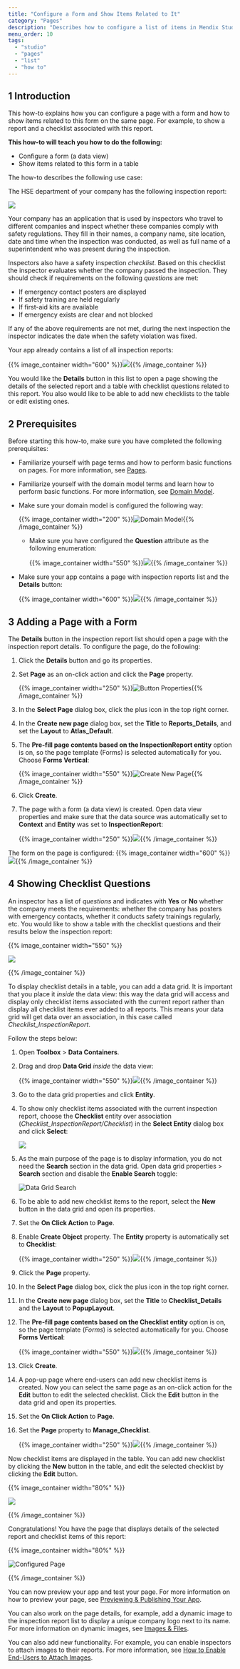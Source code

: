 ```yaml
---
title: "Configure a Form and Show Items Related to It"
category: "Pages"
description: "Describes how to configure a list of items in Mendix Studio."
menu_order: 10
tags:
  - "studio"
  - "pages"
  - "list"
  - "how to"
---
```


## 1 Introduction

This how-to explains how you can configure a page with a form and how to show items related to this form on the same page. For example, to show a report and a checklist associated with this report.

**This how-to will teach you how to do the following:**

* Configure a form (a data view)
* Show items related to this form in a table

The how-to describes the following use case:

The HSE department of your company has the following inspection report:

![](attachments/pages-how-to-configure-form/report-example.png)

Your company has an application that is used by inspectors who travel to different companies and inspect whether these companies comply with safety regulations. They fill in their names, a company name, site location, date and time when the inspection was conducted, as well as full name of a superintendent who was present during the inspection.

Inspectors also have a safety inspection *checklist*. Based on this checklist the inspector evaluates whether the company passed the inspection. They should check if requirements on the following *questions* are met:

* If emergency contact posters are displayed
* If safety training are held regularly
* If first-aid kits are available
* If emergency exists are clear and not blocked

If any of the above requirements are not met, during the next inspection the inspector indicates the date when the safety violation was fixed.

Your app already contains a list of all inspection reports:

{{% image_container width="600" %}}![](attachments/pages-how-to-configure-form/inspection-report-list.png){{% /image_container %}}

You would like the **Details** button in this list to open a page showing the details of the selected report and a table with checklist questions related to this report. You also would like to be able to add new checklists to the table or edit existing ones.

## 2 Prerequisites

Before starting this how-to, make sure you have completed the following prerequisites:

* Familiarize yourself with page terms and how to perform basic functions on pages. For more information, see [Pages](/studio/page-editor).

* Familiarize yourself with the domain model terms and learn how to perform basic functions. For more information, see [Domain Model](/studio/domain-models).

* Make sure your domain model is configured the following way:

    {{% image_container width="200" %}}![Domain Model](attachments/pages-how-to-configure-form/domain-model.png){{% /image_container %}}

    * Make sure you have configured the **Question** attribute as the following enumeration:

        {{% image_container width="550" %}}![](attachments/pages-how-to-configure-form/enumeration.png){{% /image_container %}}

* Make sure your app contains a page with inspection reports list and the **Details** button:

    {{% image_container width="600" %}}![](attachments/pages-how-to-configure-form/inspection-report-list.png){{% /image_container %}}

## 3 Adding a Page with a Form

The **Details** button in the inspection report list should open a page with the inspection report details. To configure the page, do the following:

1. Click the **Details** button and go its properties.

2. Set **Page** as an on-click action and click the **Page** property.

    {{% image_container width="250" %}}![Button Properties](attachments/pages-how-to-configure-form/button-properties.png){{% /image_container %}}

3.  In the **Select Page** dialog box, click the plus icon in the top right corner.

1.  In the **Create new page** dialog box, set the **Title** to **Reports_Details**, and set the **Layout** to **Atlas_Default**.

2.  The **Pre-fill page contents based on the InspectionReport entity** option is on, so the page template (Forms) is selected automatically for you. Choose **Forms Vertical**:

    {{% image_container width="550" %}}![Create New Page](attachments/pages-how-to-configure-form/create-new-page.png){{% /image_container %}}

3. Click **Create**.

7. The page with a form (a data view) is created. Open data view properties and make sure that the data source was automatically set to **Context** and **Entity** was set to **InspectionReport**:

      {{% image_container width="250" %}}![](attachments/pages-how-to-configure-form/data-view-source.png){{% /image_container %}}


The form on the page is configured:
{{% image_container width="600" %}}![](attachments/pages-how-to-configure-form/data-view-configured.png){{% /image_container %}}

## 4 Showing Checklist Questions

An inspector has a list of *questions* and indicates with **Yes** or **No** whether the company meets the requirements: whether the company has posters with emergency contacts, whether it conducts safety trainings regularly, etc. You would like to show a table with the checklist questions and their results below the inspection report:

{{% image_container width="550" %}}

![](attachments/pages-how-to-configure-form/inspection-report-example.png)

{{% /image_container %}}

To display checklist details in a table, you can add a data grid. It is important that you place it *inside* the data view: this way the data grid will access and display only checklist items associated with the current report rather than display all checklist items ever added to all reports. This means your data grid will get data over an association, in this case called *Checklist_InspectionReport*.

Follow the steps below:

1. Open **Toolbox** > **Data Containers**.

2. Drag and drop **Data Grid** *inside* the data view:

    {{% image_container width="550" %}}![](attachments/pages-how-to-configure-form/data-grid-inside-data-view.png){{% /image_container %}}

3. Go to the data grid properties and click **Entity**.

4. To show only checklist items associated with the current inspection report, choose the **Checklist** entity over association (*Checklist_InspectionReport/Checklist*) in the **Select Entity** dialog box and click **Select**:

    ![](attachments/pages-how-to-configure-form/data-grid-over-association.png)

5. As the main purpose of the page is to display information, you do not need the **Search** section in the data grid. Open data grid properties > **Search** section and disable the **Enable Search** toggle:

    ![Data Grid Search](attachments/pages-how-to-configure-form/data-grid-search.png)

6. To be able to add new checklist items to the report, select the **New** button in the data grid and open its properties.

7. Set the **On Click Action** to **Page**.

8. Enable **Create Object** property. The **Entity** property is automatically set to **Checklist**:

    {{% image_container width="250" %}}![](attachments/pages-how-to-configure-form/new-button-properties.png){{% /image_container %}}

9. Click the **Page** property.

10. In the **Select Page** dialog box, click the plus icon in the top right corner.

11. In the **Create new page** dialog box, set the **Title** to **Checklist_Details** and the **Layout** to **PopupLayout**.

12. The **Pre-fill page contents based on the Checklist entity** option is on, so the page template (*Forms*) is selected automatically for you. Choose **Forms Vertical**:

    {{% image_container width="550" %}}![](attachments/pages-how-to-configure-form/manage-checklist.png){{% /image_container %}}

13. Click **Create**.

14. A pop-up page where end-users can add new checklist items is created. Now you can select the same page as an on-click action for the **Edit** button to edit the selected checklist. Click the **Edit** button in the data grid and open its properties.

15. Set the **On Click Action** to **Page**.

16. Set the **Page** property to **Manage_Checklist**.

      {{% image_container width="250" %}}![](attachments/pages-how-to-configure-form/edit-button-properties.png){{% /image_container %}}

Now checklist items are displayed in the table. You can add new checklist by clicking the **New** button in the table, and edit the selected checklist by clicking the **Edit** button.

{{% image_container width="80%" %}}

![](attachments/pages-how-to-configure-form/data-grid-configured.png)

{{% /image_container %}}

Congratulations! You have the page that displays details of the selected report and checklist items of this report:

{{% image_container width="80%" %}}

![Configured Page](attachments/pages-how-to-configure-form/configured-page.png)

{{% /image_container %}}

You can now preview your app and test your page. For more information on how to preview your page, see [Previewing & Publishing Your App](/studio/publishing-app).

You can also work on the page details, for example, add a dynamic image to the inspection report list to display a unique company logo next to its name. For more information on dynamic images, see [Images & Files](/studio/page-editor-widgets-images-and-files).

You can also add new functionality. For example, you can enable inspectors to attach images to their reports. For more information, see [How to Enable End-Users to Attach Images](pages-how-to-attach-images).